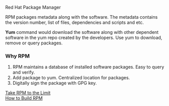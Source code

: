 Red Hat Package Manager 

RPM packages metadata along with the software. The metadata contains the version number, list of files, dependencies and scripts and etc.

**Yum** command would download the software along with other dependent software in the yum repo created by the developers. Use yum to download, remove or query packages.

### Why RPM ### 
1. RPM maintains a database of installed software packages. Easy to query and verify.    
2. Add package to yum. Centralized location for packages.  
3. Digitally sign the package with GPG key.    
  
[Take RPM to the Limit](http://rpm5.org/docs/max-rpm.html#s1-rpm-inside-macros)       
[How to Build RPM](https://access.redhat.com/sites/default/files/attachments/rpm_building_howto.pdf)
